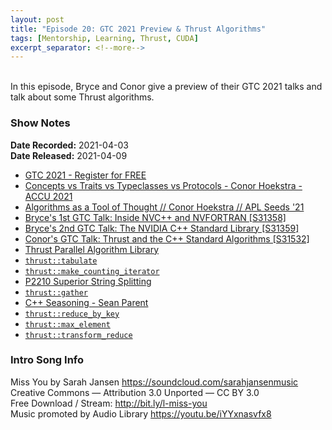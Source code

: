 ```yaml
---
layout: post
title: "Episode 20: GTC 2021 Preview & Thrust Algorithms"
tags: [Mentorship, Learning, Thrust, CUDA]
excerpt_separator: <!--more-->
---
```


<div id="buzzsprout-player-8305171"></div>
<script src="https://www.buzzsprout.com/1501960/8305171-episode-20-gtc-2021-preview-thrust-algorithms.js?container_id=buzzsprout-player-8305171&player=small" type="text/javascript" charset="utf-8"></script>

<br>In this episode, Bryce and Conor give a preview of their GTC 2021 talks and talk about some Thrust algorithms.

<!--more-->

### Show Notes

**Date Recorded:** 2021-04-03 <br>
**Date Released:** 2021-04-09

* [GTC 2021 - Register for FREE](https://gtc21.event.nvidia.com/)
* [Concepts vs Traits vs Typeclasses vs Protocols - Conor Hoekstra - ACCU 2021](https://www.youtube.com/watch?v=iPVoCTgvi8M)
* [Algorithms as a Tool of Thought // Conor Hoekstra // APL Seeds '21](https://www.youtube.com/watch?v=GZuZgCDql6g)
* [Bryce's 1st GTC Talk: Inside NVC++ and NVFORTRAN [S31358]](https://gtc21.event.nvidia.com/media/Inside+NVC%2B%2B+and+NVFORTRAN+%5BS31358%5D/1_hw2mm7hn)
* [Bryce's 2nd GTC Talk: The NVIDIA C++ Standard Library [S31359]](https://gtc21.event.nvidia.com/media/The%20NVIDIA%20C%2B%2B%20Standard%20Library%20%5BS31359%5D/1_cz8o1n4j)
* [Conor's GTC Talk: Thrust and the C++ Standard Algorithms [S31532]](https://gtc21.event.nvidia.com/media/Thrust%20and%20the%20C%2B%2B%20Standard%20Algorithms%20%5BS31532%5D/1_im6dgp9u)
* [Thrust Parallel Algorithm Library](https://thrust.github.io/)
* [`thrust::tabulate`](https://thrust.github.io/doc/group__transformations_ga0408227dba108ecd776cf306106c58a3.html#ga0408227dba108ecd776cf306106c58a3)
* [`thrust::make_counting_iterator`](https://thrust.github.io/doc/group__fancyiterator_ga3eba1221e2d7ff2c8b9aca2e2c32ba4a.html#ga3eba1221e2d7ff2c8b9aca2e2c32ba4a)
* [P2210 Superior String Splitting](http://www.open-std.org/jtc1/sc22/wg21/docs/papers/2020/p2210r0.html)
* [`thrust::gather`](https://thrust.github.io/doc/group__gathering_ga86722e76264fb600d659c1adef5d51b2.html#ga86722e76264fb600d659c1adef5d51b2)
* [C++ Seasoning - Sean Parent](https://youtu.be/qH6sSOr-yk8)
* [`thrust::reduce_by_key`](https://thrust.github.io/doc/group__reductions_gad5623f203f9b3fdcab72481c3913f0e0.html#gad5623f203f9b3fdcab72481c3913f0e0)
* [`thrust::max_element`](https://thrust.github.io/doc/group__extrema_ga61788a3dcc7aed6a32fb5bb81484a050.html#ga61788a3dcc7aed6a32fb5bb81484a050)
* [`thrust::transform_reduce`](https://thrust.github.io/doc/group__transformed__reductions_gaba339b23d412c93369720f2df77914ed.html#gaba339b23d412c93369720f2df77914ed)


### Intro Song Info

Miss You by Sarah Jansen https://soundcloud.com/sarahjansenmusic<br>
Creative Commons — Attribution 3.0 Unported — CC BY 3.0<br>
Free Download / Stream: http://bit.ly/l-miss-you<br>
Music promoted by Audio Library https://youtu.be/iYYxnasvfx8<br>
